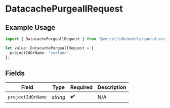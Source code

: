 # DatacachePurgeallRequest

## Example Usage

```typescript
import { DatacachePurgeallRequest } from "@vercel/sdk/models/operations";

let value: DatacachePurgeallRequest = {
  projectIdOrName: "<value>",
};
```

## Fields

| Field              | Type               | Required           | Description        |
| ------------------ | ------------------ | ------------------ | ------------------ |
| `projectIdOrName`  | *string*           | :heavy_check_mark: | N/A                |
